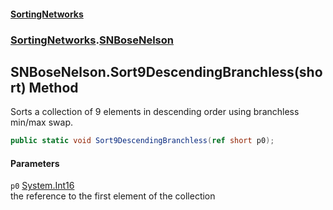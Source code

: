 #### [SortingNetworks](./index.md 'index')
### [SortingNetworks](./SortingNetworks.md 'SortingNetworks').[SNBoseNelson](./SortingNetworks-SNBoseNelson.md 'SortingNetworks.SNBoseNelson')
## SNBoseNelson.Sort9DescendingBranchless(short) Method
Sorts a collection of 9 elements in descending order using branchless min/max swap.  
```csharp
public static void Sort9DescendingBranchless(ref short p0);
```
#### Parameters
<a name='SortingNetworks-SNBoseNelson-Sort9DescendingBranchless(short)-p0'></a>
`p0` [System.Int16](https://docs.microsoft.com/en-us/dotnet/api/System.Int16 'System.Int16')  
the reference to the first element of the collection  
  
